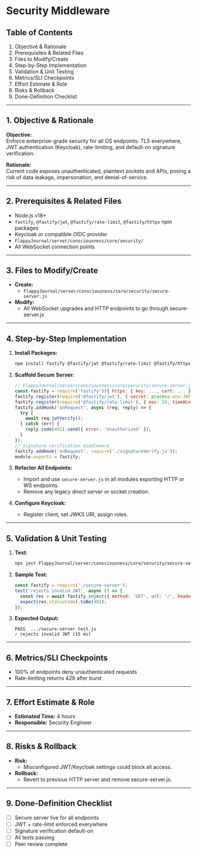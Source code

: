 # Security Middleware

## Table of Contents
1. Objective & Rationale
2. Prerequisites & Related Files
3. Files to Modify/Create
4. Step-by-Step Implementation
5. Validation & Unit Testing
6. Metrics/SLI Checkpoints
7. Effort Estimate & Role
8. Risks & Rollback
9. Done-Definition Checklist

---

## 1. Objective & Rationale

**Objective:**  
Enforce enterprise-grade security for all OS endpoints: TLS everywhere, JWT authentication (Keycloak), rate-limiting, and default-on signature verification.

**Rationale:**  
Current code exposes unauthenticated, plaintext sockets and APIs, posing a risk of data leakage, impersonation, and denial-of-service.

---

## 2. Prerequisites & Related Files

- Node.js v18+
- `fastify`, `@fastify/jwt`, `@fastify/rate-limit`, `@fastify/https` npm packages
- Keycloak or compatible OIDC provider
- `FlappyJournal/server/consciousness/core/security/`
- All WebSocket connection points

---

## 3. Files to Modify/Create

- **Create:**  
  - `FlappyJournal/server/consciousness/core/security/secure-server.js`
- **Modify:**  
  - All WebSocket upgrades and HTTP endpoints to go through secure-server.js

---

## 4. Step-by-Step Implementation

1. **Install Packages:**
   ```sh
   npm install fastify @fastify/jwt @fastify/rate-limit @fastify/https
   ```

2. **Scaffold Secure Server:**
   ```js
   // FlappyJournal/server/consciousness/core/security/secure-server.js
   const fastify = require('fastify')({ https: { key: ..., cert: ... } });
   fastify.register(require('@fastify/jwt'), { secret: process.env.JWT_SECRET });
   fastify.register(require('@fastify/rate-limit'), { max: 20, timeWindow: '1 minute' });
   fastify.addHook('onRequest', async (req, reply) => {
     try {
       await req.jwtVerify();
     } catch (err) {
       reply.code(401).send({ error: 'Unauthorized' });
     }
   });
   // Signature verification middleware
   fastify.addHook('onRequest', require('./signatureVerify.js'));
   module.exports = fastify;
   ```

3. **Refactor All Endpoints:**
   - Import and use `secure-server.js` in all modules exporting HTTP or WS endpoints.
   - Remove any legacy direct server or socket creation.

4. **Configure Keycloak:**
   - Register client, set JWKS URI, assign roles.

---

## 5. Validation & Unit Testing

1. **Test:**
   ```sh
   npx jest FlappyJournal/server/consciousness/core/security/secure-server.test.js
   ```
2. **Sample Test:**
   ```js
   const fastify = require('./secure-server');
   test('rejects invalid JWT', async () => {
     const res = await fastify.inject({ method: 'GET', url: '/', headers: { authorization: 'Bearer FAKE' } });
     expect(res.statusCode).toBe(401);
   });
   ```

3. **Expected Output:**
   ```
   PASS  .../secure-server.test.js
   ✓ rejects invalid JWT (15 ms)
   ```

---

## 6. Metrics/SLI Checkpoints

- 100% of endpoints deny unauthenticated requests
- Rate-limiting returns 429 after burst

---

## 7. Effort Estimate & Role

- **Estimated Time:** 4 hours  
- **Responsible:** Security Engineer

---

## 8. Risks & Rollback

- **Risk:**  
  - Misconfigured JWT/Keycloak settings could block all access.
- **Rollback:**  
  - Revert to previous HTTP server and remove secure-server.js.

---

## 9. Done-Definition Checklist

- [ ] Secure server live for all endpoints
- [ ] JWT + rate-limit enforced everywhere
- [ ] Signature verification default-on
- [ ] All tests passing
- [ ] Peer review complete